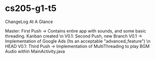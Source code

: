 # cs205-g1-t5

ChangeLog At A Glance

Master: First Push -> Contains entire app with sounds, and some basic threading. Kanban created
\n
V0.1: Second Push, new Branch V0.1 -> Implementation of Google Ads (Its an acceptable "advanced_feature")
\n
HEAD
V0.1: Third Push -> Implementation of MultiThreading to play BGM Audio within MainActivity.java
